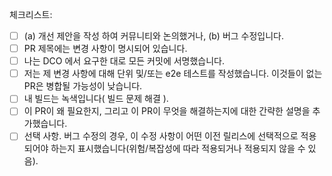 체크리스트:

- [ ] (a) 개선 제안을 작성 하여 커뮤니티와 논의했거나, (b) 버그 수정입니다.
- [ ] PR 제목에는 변경 사항이 명시되어 있습니다.
- [ ] 나는 DCO 에서 요구한 대로 모든 커밋에 서명했습니다.
- [ ] 저는 제 변경 사항에 대해 단위 및/또는 e2e 테스트를 작성했습니다. 이것들이 없는 PR은 병합될 가능성이 낮습니다.
- [ ] 내 빌드는 녹색입니다( 빌드 문제 해결 ).
- [ ] 이 PR이 왜 필요한지, 그리고 이 PR이 무엇을 해결하는지에 대한 간략한 설명을 추가했습니다.
- [ ] 선택 사항. 버그 수정의 경우, 이 수정 사항이 어떤 이전 릴리스에 선택적으로 적용되어야 하는지 표시했습니다(위험/복잡성에 따라 적용되거나 적용되지 않을 수 있음).
